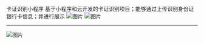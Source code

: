 卡证识别小程序
基于小程序和云开发的卡证识别项目；能够通过上传识别身份证银行卡信息；并进行展示
![图片](https://user-images.githubusercontent.com/50039452/130108360-36514203-d443-4452-ae1b-35a677959454.png)
![图片](https://user-images.githubusercontent.com/50039452/130108570-89dc9713-2563-4788-9b35-4e8da8494138.png)
********
![图片](https://user-images.githubusercontent.com/50039452/130108892-f247520d-61b4-4917-a744-ae0e650e0c3b.png)


